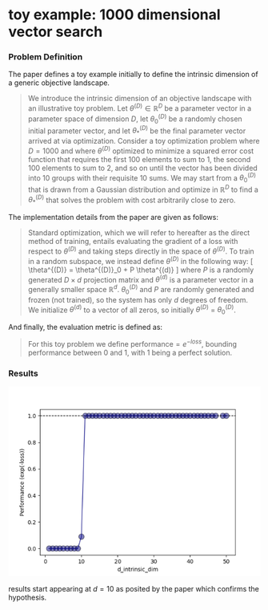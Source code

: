 # toy example: 1000 dimensional vector search

### Problem Definition

The paper defines a toy example initially to define the intrinsic dimension of a generic objective landscape.

> We introduce the intrinsic dimension of an objective landscape with an illustrative toy problem. Let $\theta^{(D)} ∈ \mathbb{R}^D$ be a parameter vector in a parameter space of dimension $D$, let $\theta^{(D)}_0$ be a randomly chosen initial parameter vector, and let $\theta^{(D)}_*$ be the final parameter vector arrived at via optimization. Consider a toy optimization problem where $D = 1000$ and where $\theta^{(D)}$ optimized to minimize a squared error cost function that requires the first 100 elements to sum to 1, the second 100 elements to sum to 2, and so on until the vector has been divided into 10 groups with their requisite 10 sums. We may start from a $\theta^{(D)}_0$ that is drawn from a Gaussian distribution and optimize in $\mathbb{R}^D$ to find a $\theta^{(D)}_*$ that solves the problem with cost arbitrarily close to zero.

The implementation details from the paper are given as follows:

> Standard optimization, which we will refer to hereafter as the direct method of training, entails evaluating the gradient of a loss with respect to $\theta^{(D)}$ and taking steps directly in the space of $\theta^{(D)}$. To train in a random subspace, we instead define $\theta^{(D)}$ in the following way:
\[ \theta^{(D)} = \theta^{(D)}_0 + P \theta^{(d)} \] where $P$ is a randomly generated $D \times d$ projection matrix and $\theta^{(d)}$ is a parameter vector in a generally smaller space $\mathbb{R}^d$. $\theta^{(D)}_0$ and $P$ are randomly generated and frozen (not trained), so the system has only $d$ degrees of freedom. We initialize $\theta^{(d)}$ to a vector of all zeros, so initially $\theta^{(D)}$ = $\theta^{(D)}_0$.

And finally, the evaluation metric is defined as:

> For this toy problem we define $\text{performance} = e^{−loss}$, bounding performance between 0 and 1, with 1 being a perfect solution.

### Results

![performance for various values of d](./plot/vector-sum-1000D.png "performance for various values of d")

results start appearing at $d = 10$ as posited by the paper which confirms the hypothesis.